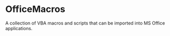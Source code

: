 # OfficeMacros
A collection of VBA macros and scripts that can be imported into MS Office applications.
